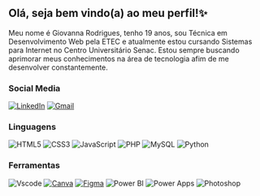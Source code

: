## Olá, seja bem vindo(a) ao meu perfil!✨
Meu nome é Giovanna Rodrigues, tenho 19 anos, sou Técnica em Desenvolvimento Web pela ETEC e atualmente estou cursando Sistemas para Internet no Centro Universitário Senac.
Estou sempre buscando aprimorar meus conhecimentos na área de tecnologia afim de me desenvolver constantemente.


### Social Media 
[![LinkedIn](https://img.shields.io/badge/LinkedIn-0077B5?style=for-the-badge&logo=linkedin&logoColor=white)](www.linkedin.com/in/grodrigues2022)
[![Gmail](https://img.shields.io/badge/Gmail-333333?style=for-the-badge&logo=gmail&logoColor=red)](mailto:gihrodrigues146@gmail.com)

### Linguagens 
![HTML5](https://img.shields.io/badge/HTML5-E34F26?style=for-the-badge&logo=html5&logoColor=white)
![CSS3](https://img.shields.io/badge/CSS3-%231572B6?style=for-the-badge&logo=css3&logoColor=%23F7DF1E)
![JavaScript](https://img.shields.io/badge/JavaScript-F7DF1E?style=for-the-badge&logo=javascript&logoColor=black)
![PHP](https://img.shields.io/badge/PHP-777BB4?style=for-the-badge&logo=php&logoColor=white)
![MySQL](https://img.shields.io/badge/MySQL-005C84?style=for-the-badge&logo=mysql&logoColor=white)
![Python](https://img.shields.io/badge/python-%233776AB?style=for-the-badge&logo=python&logoColor=%23FFD43B)

### Ferramentas
![Vscode](https://img.shields.io/badge/Vscode-007ACC?style=for-the-badge&logo=visual-studio-code&logoColor=white)
 [![Canva](https://img.shields.io/badge/-Canva-00C4CC?style=for-the-badge&logo=canva&logoColor=white)](https://www.canva.com/pt_br/) 
  [![Figma](https://img.shields.io/badge/-Figma-F24E1E?style=for-the-badge&logo=figma&logoColor=white)](https://www.figma.com/) 
   ![Power BI](https://img.shields.io/badge/Power%20Platform-%23FFB903?style=for-the-badge&logo=powerbi&logoColor=%23212121)
    ![Power Apps](https://img.shields.io/badge/Power%20Apps-%23742774?style=for-the-badge&logo=powerapps&logoColor=white)
     ![Photoshop](https://img.shields.io/badge/Photoshop-%23001E36?style=for-the-badge&logo=adobephotoshop&logoColor=%2331A8FF)


